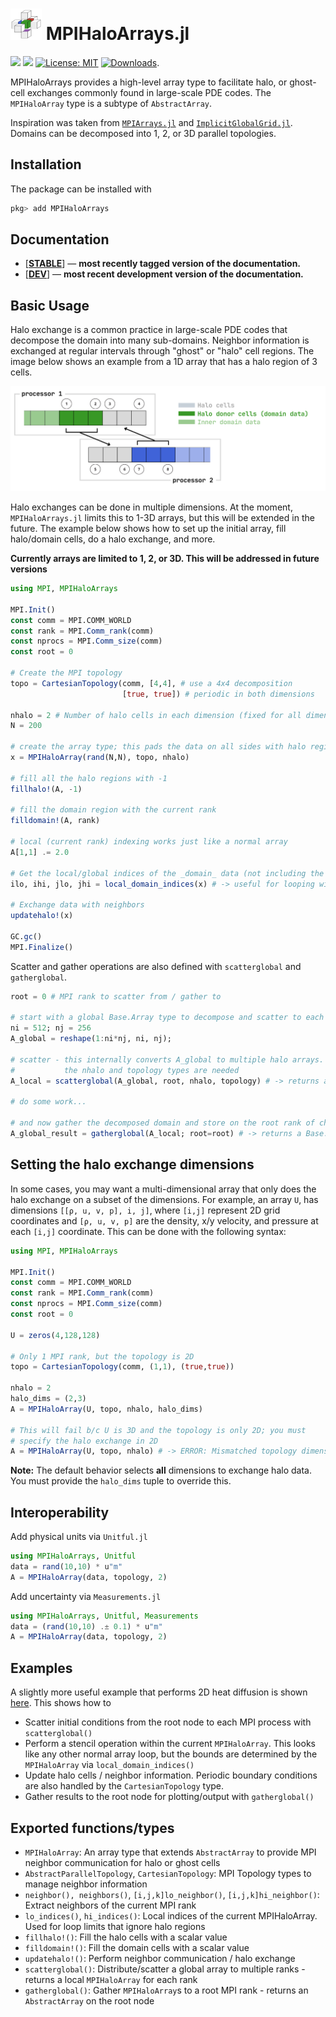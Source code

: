 <h1> <img src="docs/src/assets/logo.png" alt="MPIHaloArrays.jl" width="50"> MPIHaloArrays.jl </h1>

[![](https://img.shields.io/badge/docs-stable-blue.svg)](https://smillerc.github.io/MPIHaloArrays.jl/stable)
[![](https://img.shields.io/badge/docs-dev-blue.svg)](https://smillerc.github.io/MPIHaloArrays.jl/dev)
[![License: MIT](https://img.shields.io/badge/License-MIT-success.svg)](https://opensource.org/licenses/MIT)
[![Downloads](https://shields.io/endpoint?url=https://pkgs.genieframework.com/api/v1/badge/MPIHaloArrays)](https://pkgs.genieframework.com?packages=MPIHaloArrays).




MPIHaloArrays provides a high-level array type to facilitate halo, or ghost-cell exchanges commonly found in large-scale PDE codes. The `MPIHaloArray` type is a subtype of `AbstractArray`.

Inspiration was taken from [`MPIArrays.jl`](https://github.com/barche/MPIArrays.jl) and [`ImplicitGlobalGrid.jl`](https://github.com/eth-cscs/ImplicitGlobalGrid.jl). Domains can be decomposed into 1, 2, or 3D parallel topologies. 

## Installation

The package can be installed with

```julia
pkg> add MPIHaloArrays
```

## Documentation

- [[**STABLE**](https://smillerc.github.io/MPIHaloArrays.jl/stable)] &mdash; **most recently tagged version of the documentation.**
- [[**DEV**](https://smillerc.github.io/MPIHaloArrays.jl/dev)] &mdash; **most recent development version of the documentation.**

## Basic Usage

Halo exchange is a common practice in large-scale PDE codes that decompose the domain into many sub-domains. Neighbor information is exchanged at regular intervals through "ghost" or "halo" cell regions. The image below shows an example from a 1D array that has a halo region of 3 cells.

<img src="docs/src/assets/1d_halo.png" alt="MPIHaloArrays.jl" width="600">

Halo exchanges can be done in multiple dimensions. At the moment, `MPIHaloArrays.jl` limits this to 1-3D arrays, but this will be extended in the future. The example below shows how to set up the initial array, fill halo/domain cells, do a halo exchange, and more.

**Currently arrays are limited to 1, 2, or 3D. This will be addressed in future versions**
```julia
using MPI, MPIHaloArrays

MPI.Init()
const comm = MPI.COMM_WORLD
const rank = MPI.Comm_rank(comm)
const nprocs = MPI.Comm_size(comm)
const root = 0

# Create the MPI topology
topo = CartesianTopology(comm, [4,4], # use a 4x4 decomposition
                         [true, true]) # periodic in both dimensions   

nhalo = 2 # Number of halo cells in each dimension (fixed for all dimensions)
N = 200

# create the array type; this pads the data on all sides with halo regions
x = MPIHaloArray(rand(N,N), topo, nhalo)

# fill all the halo regions with -1
fillhalo!(A, -1)

# fill the domain region with the current rank
filldomain!(A, rank)

# local (current rank) indexing works just like a normal array
A[1,1] .= 2.0

# Get the local/global indices of the _domain_ data (not including the halo cells)
ilo, ihi, jlo, jhi = local_domain_indices(x) # -> useful for looping without going into halo regions

# Exchange data with neighbors
updatehalo!(x)

GC.gc()
MPI.Finalize()
```

Scatter and gather operations are also defined with `scatterglobal` and `gatherglobal`.

```julia
root = 0 # MPI rank to scatter from / gather to

# start with a global Base.Array type to decompose and scatter to each rank
ni = 512; nj = 256
A_global = reshape(1:ni*nj, ni, nj);

# scatter - this internally converts A_global to multiple halo arrays. This is why
#           the nhalo and topology types are needed
A_local = scatterglobal(A_global, root, nhalo, topology) # -> returns a MPIHaloArray

# do some work...

# and now gather the decomposed domain and store on the root rank of choice
A_global_result = gatherglobal(A_local; root=root) # -> returns a Base.Array
```

## Setting the halo exchange dimensions

In some cases, you may want a multi-dimensional array that only does the halo exchange on a subset of the dimensions. For example, an array `U`, has dimensions `[[ρ, u, v, p], i, j]`, where `[i,j]` represent 2D grid coordinates and `[ρ, u, v, p]` are the density, x/y velocity, and pressure at each `[i,j]` coordinate. This can be done with the following syntax:

```julia
using MPI, MPIHaloArrays

MPI.Init()
const comm = MPI.COMM_WORLD
const rank = MPI.Comm_rank(comm)
const nprocs = MPI.Comm_size(comm)
const root = 0

U = zeros(4,128,128)

# Only 1 MPI rank, but the topology is 2D
topo = CartesianTopology(comm, (1,1), (true,true))

nhalo = 2
halo_dims = (2,3)
A = MPIHaloArray(U, topo, nhalo, halo_dims)

# This will fail b/c U is 3D and the topology is only 2D; you must
# specify the halo exchange in 2D
A = MPIHaloArray(U, topo, nhalo) # -> ERROR: Mismatched topology dimensionality (2D) and halo region dimensions (3D)


```

**Note:** The default behavior selects __all__ dimensions to exchange halo data. You must provide the `halo_dims` tuple to override this.


## Interoperability

Add physical units via `Unitful.jl`
```julia
using MPIHaloArrays, Unitful
data = rand(10,10) * u"m"
A = MPIHaloArray(data, topology, 2)
```

Add uncertainty via `Measurements.jl`
```julia
using MPIHaloArrays, Unitful, Measurements
data = (rand(10,10) .± 0.1) * u"m"
A = MPIHaloArray(data, topology, 2)
```


## Examples

A slightly more useful example that performs 2D heat diffusion is shown [here](docs/examples/04-diffusion2d.jl). This shows how to
 - Scatter initial conditions from the root node to each MPI process with `scatterglobal()`
 - Perform a stencil operation within the current `MPIHaloArray`. This looks like any other normal array loop, but the bounds are determined by the `MPIHaloArray` via `local_domain_indices()`
 - Update halo cells / neighbor information. Periodic boundary conditions are also handled by the `CartesianTopology` type.
 - Gather results to the root node for plotting/output with `gatherglobal()`


## Exported functions/types

- `MPIHaloArray`: An array type that extends `AbstractArray` to provide MPI neighbor communication for halo or ghost cells
- `AbstractParallelTopology`, `CartesianTopology`: MPI Topology types to manage neighbor information
- `neighbor(), neighbors()`, `[i,j,k]lo_neighbor()`, `[i,j,k]hi_neighbor()`: Extract neighbors of the current MPI rank
- `lo_indices()`, `hi_indices()`: Local indices of the current MPIHaloArray. Used for loop limits that ignore halo regions
- `fillhalo!()`: Fill the halo cells with a scalar value
- `filldomain!()`: Fill the domain cells with a scalar value
- `updatehalo!()`: Perform neighbor communication / halo exchange
- `scatterglobal()`: Distribute/scatter a global array to multiple ranks - returns a local `MPIHaloArray` for each rank
- `gatherglobal()`: Gather `MPIHaloArray`s to a root MPI rank - returns an `AbstractArray` on the root node

[docs-stable-url]: https://smillerc.github.io/MPIHaloArrays.jl/stable
[docs-dev-url]: https://smillerc.github.io/MPIHaloArrays.jl/
[docs-stable-img]: https://img.shields.io/badge/docs-stable-blue.svg
[docs-dev-img]: https://img.shields.io/badge/docs-dev-blue.svg
